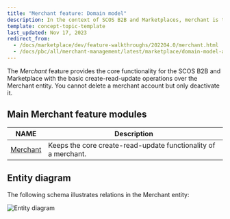 ```yaml
---
title: "Merchant feature: Domain model"
description: In the context of SCOS B2B and Marketplaces, merchant is the selling company.
template: concept-topic-template
last_updated: Nov 17, 2023
redirect_from: 
  - /docs/marketplace/dev/feature-walkthroughs/202204.0/merchant.html
  - /docs/pbc/all/merchant-management/latest/marketplace/domain-model-and-relationships/merchant-feature-domain-model.html
---
```


The *Merchant* feature provides the core functionality for the SCOS B2B and Marketplace with the basic create-read-update operations over the Merchant entity.
You cannot delete a merchant account but only deactivate it.

## Main Merchant feature modules

| NAME | Description |
| ---| --- |
| [Merchant](https://github.com/spryker/merchant) | Keeps the core create-read-update functionality of a merchant. |

## Entity diagram

The following schema illustrates relations in the Merchant entity:

![Entity diagram](https://confluence-connect.gliffy.net/embed/image/47ca3486-ab11-49f5-801e-6043b7a7767a.png?utm_medium=live&utm_source=custom)
